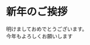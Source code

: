 <html>
<head>
	<meta charset="utf-8">
	<meta http-equiv="X-UA-Compatible" content="IE=edge">
	<title>新年のご挨拶</title>
</head>
<body>
	<h1>新年のご挨拶</h1>
	<p>明けましておめでとうございます。<br>今年もよろしくお願いします</p>
</body>
</html>

